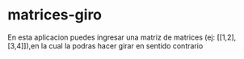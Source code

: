 # matrices-giro
En esta aplicacion puedes ingresar una matriz de matrices (ej: [[1,2],[3,4]]),en la cual la podras hacer girar en sentido contrario
